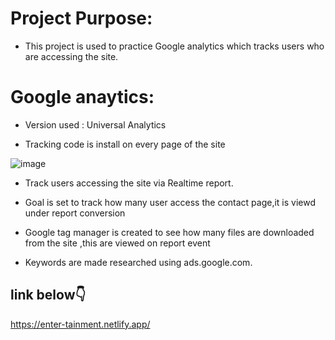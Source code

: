 # Project Purpose:

- This project is used to practice Google analytics which tracks users who are accessing the site.

# Google anaytics:

- Version used : Universal Analytics

- Tracking code is install on every page of the site

![image](https://user-images.githubusercontent.com/78912860/151504161-397bf0a7-48ad-46fc-ab11-3c7066bce47e.png)


- Track users accessing the site via Realtime report.

- Goal is set to track how many user access the contact page,it is viewd under report conversion

- Google tag manager is created to see how many files are downloaded from the site ,this are viewed on  report event

- Keywords are made researched using ads.google.com.

## link below👇

https://enter-tainment.netlify.app/

